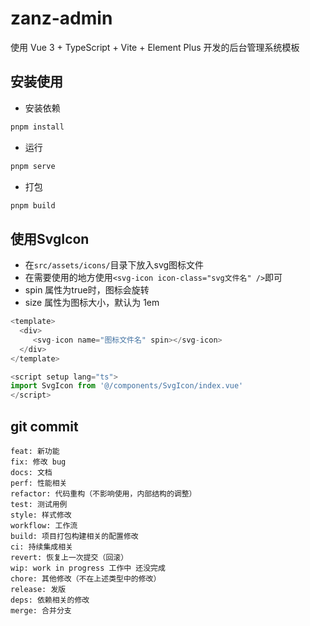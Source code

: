 # zanz-admin

使用 Vue 3 + TypeScript + Vite + Element Plus 开发的后台管理系统模板

## 安装使用

- 安装依赖

```bash
pnpm install
```

- 运行

```bash
pnpm serve
```

- 打包

```bash
pnpm build
```

## 使用SvgIcon

- 在`src/assets/icons/`目录下放入svg图标文件
- 在需要使用的地方使用`<svg-icon icon-class="svg文件名" />`即可
- spin 属性为true时，图标会旋转
- size 属性为图标大小，默认为 1em

```javascript
<template>
  <div>
     <svg-icon name="图标文件名" spin></svg-icon>
  </div>
</template>

<script setup lang="ts">
import SvgIcon from '@/components/SvgIcon/index.vue'
</script>
```

## git commit

```
feat: 新功能
fix: 修改 bug
docs: 文档
perf: 性能相关
refactor: 代码重构（不影响使用，内部结构的调整）
test: 测试用例
style: 样式修改
workflow: 工作流
build: 项目打包构建相关的配置修改
ci: 持续集成相关
revert: 恢复上一次提交（回滚）
wip: work in progress 工作中 还没完成
chore: 其他修改（不在上述类型中的修改）
release: 发版
deps: 依赖相关的修改
merge: 合并分支
```
